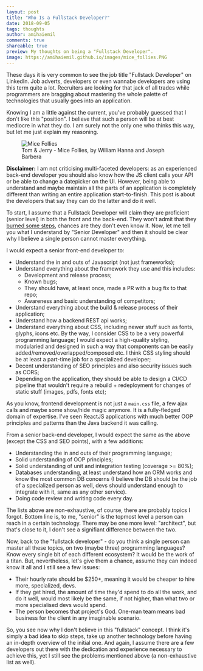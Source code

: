 ```yaml
---
layout: post
title: "Who Is a Fullstack Developer?"
date: 2018-09-05
tags: thoughts
author: amihaiemil
comments: true
shareable: true
preview: My thoughts on being a "Fullstack Developer".
image: https://amihaiemil.github.io/images/mice_follies.PNG
---
```


These days it is very common to see the job title "Fullstack Developer" on LinkedIn.
Job adverts, developers or even wannabe developers are using this term quite a lot. Recruiters are looking for that jack of all trades while programmers are bragging about mastering the whole palette of technologies that usually goes into an application.

Knowing I am a little against the current, you've probably guessed that I don't like
this "position". I believe that such a person will be at best mediocre in what they do. I am surely not the only one who thinks this way, but let me just explain my reasoning.

<figure class="articleimg">
 <img src="{{page.image}}" alt="Mice Follies">
 <figcaption>
 Tom & Jerry - Mice Follies, by  William Hanna and Joseph Barbera
 </figcaption>
</figure>

**Disclaimer:** I am not criticising multi-faceted developers: as an experienced back-end developer you should also know how the JS client calls your API or be able to change a datepicker on the UI. However, being able to understand and maybe maintain all the parts of an application is completely different than writing an entire application start-to-finish. This post is about the developers that say they can do the latter and do it well.

To start, I assume that a Fullstack Developer will claim they are proficient (senior level) in both the front and the back-end. They won't admit that they [burned some steps](https://www.amihaiemil.com/2018/01/24/teach-them-the-language-first.html), chances are they don't even know it. Now, let me tell you what I understand by "Senior Developer" and then it should be clear why I believe a single person cannot master everything.

I would expect a senior front-end developer to:

* Understand the in and outs of Javascript (not just frameworks);
* Understand everything about the framework they use and this includes:
    - Development and release process;
    - Known bugs;
    - They should have, at least once, made a PR with a bug fix to that repo;
    - Awareness and basic understanding of competitors;
* Understand everything about the build & release process of their application;
* Understand how a backend REST api works;
* Understand everything about CSS, including newer stuff such as fonts, glyphs, icons etc. By the way,
I consider CSS to be a very powerful programming language; I would expect a high-quality styling, modularied and designed in such a way that components can be easily added/removed/overlapped/composed etc. I think CSS styling should be at least a part-time job for a specialized developer;
* Decent understanding of SEO principles and also security issues such as CORS;
* Depending on the application, they should be able to design a CI/CD pipeline that wouldn't require a
rebuild + redeployment for changes of static stuff (images, pdfs, fonts etc);

As you know, frontend development is not just a ``main.css`` file, a few ajax calls and maybe some show/hide magic anymore. It is a fully-fledged domain of expertise. I've seen ReactJS applications with much better OOP principles and patterns than the Java backend it was calling.

From a senior back-end developer, I would expect the same as the above (except the CSS and SEO points), with a few additions:

* Understanding the in and outs of their programming language;
* Solid understanding of OOP principles;
* Solid understanding of unit and integration testing (coverage >= 80%);
* Databases understanding, at least understand how an ORM works and know the most common DB concerns (I believe the DB should be the job of a specialized person as well, devs should understand enough to integrate with it, same as any other service).
* Doing code review and writing code every day.

The lists above are non-exhaustive, of course, there are probably topics I forgot. Bottom line is, to me, "senior" is the topmost level a person can reach in a certain technology. There may be one more level: "architect", but that's close to it, I don't see a signifiant difference between the two.

Now, back to the "fullstack developer" - do you think a single person can master all these topics, on two (maybe three) programming languages? Know every single bit of each different ecosystem? It would be the work of a titan. But, nevertheless, let's give them a chance, assume they can indeed know it all and I still see a few issues:

* Their hourly rate should be $250+, meaning it would be cheaper to hire more, specialized, devs.
* If they get hired, the amount of time they'd spend to do all the work, and do it well, would most likely be the same, if not higher, than what two or more specialised devs would spend.
* The person becomes that project's God. One-man team means bad business for the client in any imaginable scenario.

So, you see now why I don't believe in this "fullstack" concept. I think it's simply a bad idea to skip steps, take up another technology before having an in-depth overview of the initial one. And again, I assume there are a few developers out there with the dedication and experience necessary to achieve this, yet I still see the problems mentioned above (a non-exhaustive list as well).
